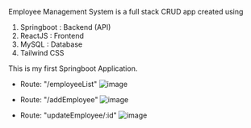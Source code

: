Employee Management System is a full stack CRUD app created using
1. Springboot : Backend (API)
2. ReactJS : Frontend
3. MySQL : Database
4. Tailwind CSS

This is my first Springboot Application.
* Route: "/employeeList"
![image](https://github.com/gauravvsgithub/Employee-Management-System/assets/54109748/974d0b18-9309-49d3-8289-57cf19dc18c1)

* Route: "/addEmployee" 
![image](https://github.com/gauravvsgithub/Employee-Management-System/assets/54109748/e9ab8b1d-3fae-4d69-b71f-7da04f365bcc)

* Route: "updateEmployee/:id"
![image](https://github.com/gauravvsgithub/Employee-Management-System/assets/54109748/4d593fb2-6b3d-4da1-b204-d9f6c496e1df)

